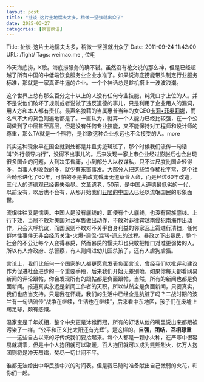 ```yaml
---
layout: post
title: "扯谈-这片土地懦夫太多，稍微一坚强就出众了"
date: 2025-03-27
categories: [疯言疯语]
---
```


Title: 扯谈-这片土地懦夫太多，稍微一坚强就出众了
Date: 2011-09-24 11:42:00
URL: /fight/
Tags: weimao.me , 位毛

昨天海底捞，K歌。海底捞服务的确不错。虽然没有枪文说的那么神，但是已经超越了所有中国的中低端饮食服务业企业水准了。如果说海底捞能带头制定行业服务标准，那就是一家真正牛逼的企业。一个个神话总是趁机搭上一波波浪潮。

这个世界上总有那么百分之十以上的人没有任何专业技能，纯凭口才上位的人。并不是说他们破坏了规则或者说做了违反道德的事儿，只是利用了企业用人的漏洞，用人方和本人都有责任。最声名狼藉的当属惠普当年的女CEO[卡莉•菲奥莉娜](http://baike.baidu.com/view/1060418.htm)，而名气不大的货色则遍地都是了。一直认为，就算一个人能力已经比较强，在一个公司做到了中层甚至高层，但是没有任何专业技能，又不能保持对工程师和设计师的尊重，那么TA就是一个熊将，是谷歌这种企业永远也不会接受的人。more

其实这种现象早在国企就到处都是并且劣迹斑斑了，那个时候我们流传一句话叫“外行领导内行”，没得不出事儿的。后来发现一家上市企业经过膨胀后也会出现很多国企的问题，大到决策昏庸，小到部分人以权谋私，只不过尺度比国企轻得多，当事人也收敛的多，就少有东窗事发。大部分人把这些当作稀松平常，这个社会畸形进化了60年，可怕的不是执政党昏庸无道草菅人命，而是经过60年改造，三代人的道德观已经丧失殆尽。文革遗老，50前，是中国人道德最低劣的一代，以前没有，以后也不会有，从那开始我们[丑陋的中国人](http://baike.baidu.com/view/31751.htm)已经以流氓国民的形象面世。

流氓往往又是懦夫。中国人是没有底线的，即使有个人底线，也没有民族底线。上行下效，当局不敢对美国对台军售做出动作，不敢对菲律宾越南侵犯南海作出动作，只会大呼抗议，而国民则不敢对不关乎自身利益的邻家瓦上霜进行清扫，任何群体性事件无非会经历关注-火爆-调侃-混骂-遗忘的过程。暴政之下出暴民，整个社会的不公让每个人变得暴戾，然而暴戾的懦夫却也只敢把枪口对准更弱势的人。所以有人炸政府、杀警察，有人则闯进幼儿园杀孩子，还有人虐狗虐猫。

言论上，我们比任何一个国家的人都更愿意发表负面言论，曾经我们以批评和建议作为促进社会进步的一个重要手段，后来我们开始无差别喷，如果你每天都看网易新闻的评论跟帖，你会发现所有的跟帖都是负面跟帖，当然，所有的新闻也都是负面新闻。报道真实永远是新闻工作者的天职，所以纵然全是负面新闻，只要真实，我们也应当支持。只是我在怀疑，我们的生活中已经全是肮脏了吗？二战时期的波兰有一句话流传“战争在继续，生活也在继续”，后来看中东地区，孩子们在废墟上踢足球，颇有感慨。

温家宝是千年妖相，整个中央更是沐猴而冠，所有的好话从他的嘴里说出来都跟被污染了一样。“公平和正义比太阳还有光辉”。是这样的。**自强**，**团结**，**互相尊重**——这些自古以来的好传统我们要拾起来。每个人都是一颗小火种，在严寒中很容易就凋零，但是十个人抱团就可以取暖，百人抱团就可以成为熊熊烈火，亿万人抱团则将是冲天烈焰，焚尽一切世间不平。

谁都无法给出中华民族中兴的时间表。但是我已随时准备献出自己微弱的火花，和你们一起。